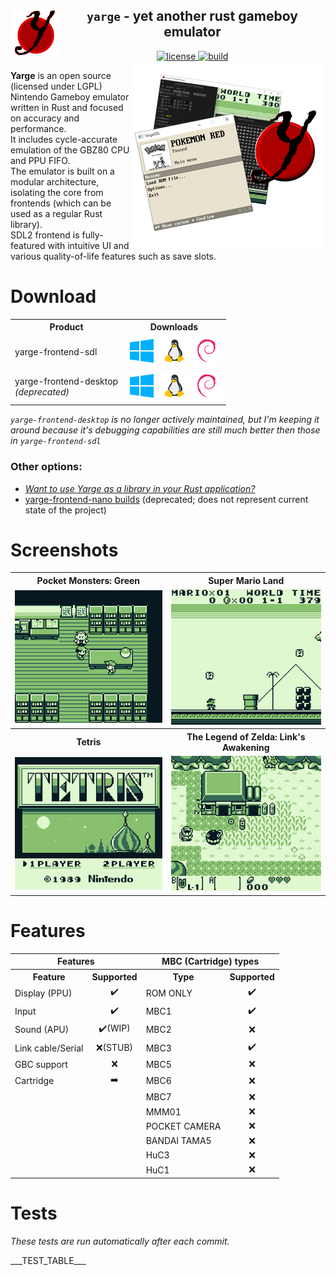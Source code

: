 <!--TITLE-->
<h2 align="center">
  <img alt="logo" src=".assets/yarge.svg" border="0" width="78" height="78" align="left">
  <code>yarge</code> - <b>y</b>et <b>a</b>nother <b>r</b>ust <b>g</b>ameboy <b>e</b>mulator<br>
</h2>
<!--BADGES-->
<div align="center">
  <a href="https://github.com/griffi-gh/yarge/blob/master/LICENSE">
    <img alt="license" src="https://shields.io/github/license/griffi-gh/yarge" border="0">
  </a>
  <!-- <a href="https://github.com/rust-secure-code/safety-dance/">
    <img alt="unsafe forbidden" src="https://img.shields.io/badge/unsafe-forbidden-success.svg" border="0">
  </a> -->
  <a href="https://github.com/griffi-gh/yarge/actions">
    <img alt="build" src="https://img.shields.io/github/actions/workflow/status/griffi-gh/yarge/build.yml" border="0">
  </a>
</div>
<!--IMAGE-->
<img src=".assets/product.png" align="right" border="0" width="310" height="299">
<!--<img src=".assets/1x1.png" width="150" height="0"><br>--> <!--This prevents the text from getting too thin -->
<!--DESCRIPTION-->
<p>
  <b>Yarge</b>&#160;is&#160;an&#160;open&#160;source (licensed&#160;under&#160;LGPL) Nintendo&#160;Gameboy&#160;emulator written in Rust and focused on accuracy and performance.<br>It includes cycle-accurate emulation of the GBZ80 CPU and PPU FIFO.<br>The emulator is built on a modular architecture, isolating the core from frontends (which can be used as a regular Rust library).<br>
  SDL2 frontend is fully-featured with intuitive UI and various quality-of-life features such as save slots.
  <br>
</p>
<!--DOWNLOADS-->
<h1>Download</h1>
<p>
  <table>
    <tr>
      <th align="center">Product</th>
      <th align="center">Downloads</th>
    </tr>
    <tr>
      <td>yarge-frontend-sdl</td>
      <td align="center">
        <a href="https://nightly.link/griffi-gh/yarge/workflows/build/master/sdl-release-win64.zip">
          <img src=".assets/icons/windows.png" width="48" height="48" alt="Windows logo"></a>
        <a href="https://nightly.link/griffi-gh/yarge/workflows/build/master/sdl-release-lin64.zip">
          <img src=".assets/icons/linux.png" width="48" height="48" alt="Linux logo"></a>
        <a href="https://nightly.link/griffi-gh/yarge/workflows/build/master/sdl-release-lin64-deb.zip">
          <img src=".assets/icons/debian.png" width="48" height="48" alt="Debian logo"></a>
      </td>
    </tr>
    <tr>
      <td>yarge-frontend-desktop<br><i>(deprecated)</i></td>
      <td align="center">
        <a href="https://nightly.link/griffi-gh/yarge/workflows/build/master/release-win64.zip">
          <img src=".assets/icons/windows.png" width="48" height="48" alt="Windows logo"></a>
        <a href="https://nightly.link/griffi-gh/yarge/workflows/build/master/release-lin64.zip">
          <img src=".assets/icons/linux.png" width="48" height="48" alt="Linux logo"></a>
        <a href="https://nightly.link/griffi-gh/yarge/workflows/build/master/release-lin64-deb.zip">
          <img src=".assets/icons/debian.png" width="48" height="48" alt="Debian logo"></a>
    </tr>
  </table>
  <i><code>yarge-frontend-desktop</code> is no longer actively maintained, but I'm keeping it around because it's debugging capabilities are still much better then those in <code>yarge-frontend-sdl</code></i>
  <h3>Other options:</h3>
  <ul>
    <li>
      <i><a href="https://github.com/griffi-gh/yarge/tree/master/yarge-core">
        Want to use Yarge as a library in your Rust application?
      </a></i>
    </li>
    <li>
      <a href="https://matsked.netlify.app/yarge-deprecated/">yarge-frontend-nano builds</a>
      (deprecated; does not represent current state of the project)
    </li>
  </ul>
</p>
<!--SCREENSHOTS-->
<h1>Screenshots</h1>
<p>
  <table>
    <tr>
      <th align="center">Pocket Monsters: Green</th>
      <th align="center">Super Mario Land</th>
    </tr>
    <tr>
      <td align="center">
        <img src=".assets/screenshots/poke_jp.gif">
      </td>
      <td align="center">
        <img src=".assets/screenshots/sml.gif">
      </td>
    </tr>
    <tr>
      <th align="center">Tetris</th>
      <th align="center">The Legend of Zelda: Link's Awakening</th>
    </tr>
    <tr>
      <td align="center">
        <img src=".assets/screenshots/tetris.png">
      </td>
      <td align="center">
        <img src=".assets/screenshots/zelda.png">
      </td>
    </tr>
  </table>
</p>
<!--SUPPORT-->
<h1>Features</h1>
<p>
  <table>
    <tr>
      <th align="center" colspan="2">Features</th>
      <th align="center" colspan="2">MBC (Cartridge) types</th>
    </tr>
    <tr>
      <th align="center">Feature</th>
      <th align="center">Supported</th>
      <th align="center">Type</th>
      <th align="center">Supported</th>
    </tr>
    <tr>
      <td>Display (PPU)</td>
      <td align="center">✔️</td>
      <td>ROM ONLY</td>
      <td align="center">✔️</td>
    </tr>
    <tr>
      <td>Input</td>
      <td align="center">✔️</td>
      <td>MBC1</td>
      <td align="center">✔️</td>
    </tr>
    <tr>
      <td>Sound (APU)</td>
      <td align="center">✔️(WIP)</td>
      <td>MBC2</td>
      <td align="center">❌</td>
    </tr>
    <tr>
      <td>Link cable/Serial</td>
      <td align="center">❌(STUB)</td>
      <td>MBC3</td>
      <td align="center">✔️</td>
    </tr>
    <tr>
      <td>GBC support</td>
      <td align="center">❌</td>
      <td>MBC5</td>
      <td align="center">❌</td>
    </tr>
    <tr>
      <td>Cartridge</td>
      <td align="center">➡️</td>
      <td>MBC6</td>
      <td align="center">❌</td>
    </tr>
    <tr>
      <td colspan="2"></td>
      <td>MBC7</td>
      <td align="center">❌</td>
    </tr>
    <tr>
      <td colspan="2"></td>
      <td>MMM01</td>
      <td align="center">❌</td>
    </tr>
    <tr>
      <td colspan="2"></td>
      <td>POCKET CAMERA</td>
      <td align="center">❌</td>
    </tr>
    <tr>
      <td colspan="2"></td>
      <td>BANDAI TAMA5</td>
      <td align="center">❌</td>
    </tr>
    <tr>
      <td colspan="2"></td>
      <td>HuC3</td>
      <td align="center">❌</td>
    </tr>
    <tr>
      <td colspan="2"></td>
      <td>HuC1</td>
      <td align="center">❌</td>
    </tr>
  </table>
</p>
<!--TEST TABLE-->
<h1>Tests</h1>
<p><i>These tests are run automatically after each commit.</i></p>
<p>
  ___TEST_TABLE___
</p>
